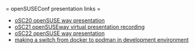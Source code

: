 = openSUSEConf presentation links =
* [oSC20 openSUSE way presentation](https://denisok.github.io/oSC/oSC20-openSUSEway.html)
* [oSC21 openSUSEway virtual presentation recording](https://www.youtube.com/watch?v=9dOjUs2LA6I&list=PL_AMhvchzBafs77OghDUqlDwrIBl9R5QW)
* [oSC22 openSUSE way presentation](https://denisok.github.io/oSC/openSUSEway.html)
* [making a switch from docker to podman in development environment](https://denisok.github.io/oSC/switch_docker_podman_dev_env.html)
